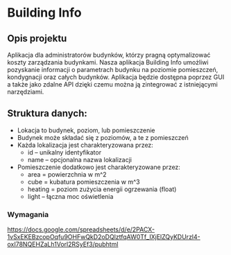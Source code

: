 # Building Info

## Opis projektu
Aplikacja dla administratorów budynków, którzy pragną optymalizować koszty zarządzania budynkami. Nasza aplikacja Building Info umożliwi pozyskanie informacji o parametrach budynku na poziomie pomieszczeń, kondygnacji oraz całych budynków. Aplikacja będzie dostępna poprzez GUI a także jako zdalne API dzięki czemu można ją zintegrować z istniejącymi narzędziami.

## Struktura danych:
- Lokacja to budynek, poziom, lub pomieszczenie
- Budynek może składać się z poziomów, a te z pomieszczeń
- Każda lokalizacja jest charakteryzowana przez:
  - id – unikalny identyfikator
  - name – opcjonalna nazwa lokalizacji
- Pomieszczenie dodatkowo jest charakteryzowane przez:
  - area = powierzchnia w m^2
  - cube = kubatura pomieszczenia w m^3
  - heating = poziom zużycia energii ogrzewania (float)
  - light – łączna moc oświetlenia


### Wymagania
https://docs.google.com/spreadsheets/d/e/2PACX-1vSxEKEBzcopOqfu9OHFwQkD2oDQlztfqAW0Tf_IXjElZQyKDUrzl4-oxI78NQEHZaLh1Vorl2RSyEf3/pubhtml

